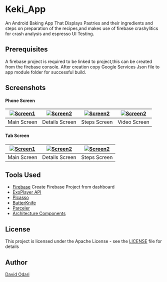 # Keki_App

An Android Baking App That Displays Pastries and their ingredients and steps on preparation of the
recipes,and makes use of firebase crashylitics for crash analysis and espresso UI Testing.

## Prerequisites

A firebase project is required to be linked to project,this can be created from the firebase console.
After creation copy Google Services Json file to app module folder for successful build.

## Screenshots

#### Phone Screen

| [![Screen1](https://github.com/Davidodari/Keki_App/blob/master/screenshots/phone_main.png)]() | [![Screen2](https://github.com/Davidodari/Keki_App/blob/master/screenshots/phone_detail.png)]() |[![Screen2](https://github.com/Davidodari/Keki_App/blob/master/screenshots/phone_steps.png)]() |[![Screen2](https://github.com/Davidodari/Keki_App/blob/master/screenshots/phone_view_steps.png)]() |
|:---:|:---:|:---:|:---:|
| Main Screen | Details Screen | Steps Screen | Video Screen |

#### Tab Screen

| [![Screen1](https://github.com/Davidodari/Keki_App/blob/master/screenshots/tab_main.png)]() | [![Screen2](https://github.com/Davidodari/Keki_App/blob/master/screenshots/tab_detail.png)]() |[![Screen2](https://github.com/Davidodari/Keki_App/blob/master/screenshots/tab_steps.png)]() |
|:---:|:---:|:---:|
| Main Screen | Details Screen | Steps Screen | 

## Tools Used

* [Firebase](https://firebase.google.com) Create Firebase Project from dashboard
* [ExoPlayer API](https://github.com/google/ExoPlayer)
* [Picasso](square.github.io/picasso)
* [ButterKnife](jakewharton.github.io/butterknife)
* [Parceler](https://github.com/johncarl81/parceler)
* [Architecture Components](https://developer.android.com/topic/libraries/architecture)

## License

This project is licensed under the Apache License - see the [LICENSE](LICENSE) file for details

## Author

[David Odari](https://github.com/Davidodari)

